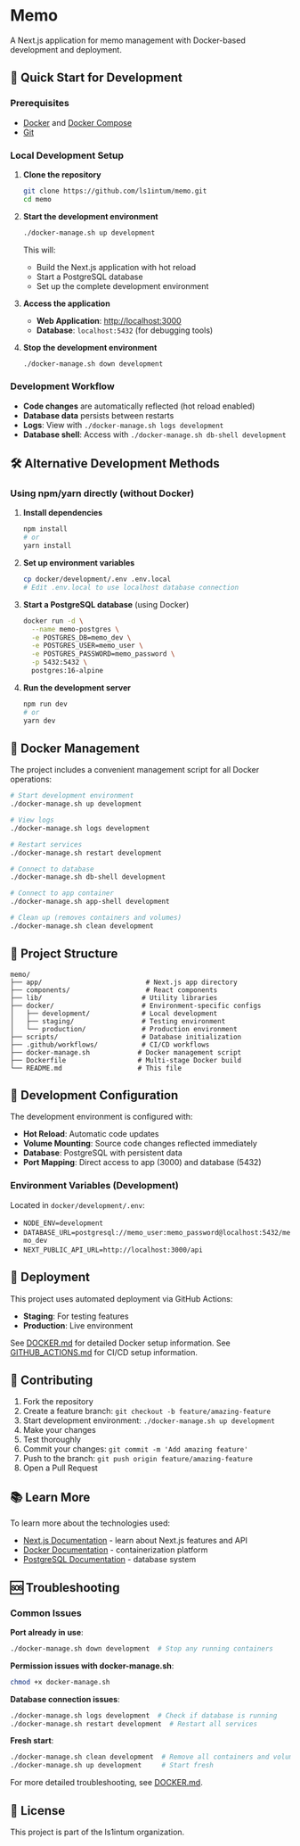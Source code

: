 # Memo

A Next.js application for memo management with Docker-based development and deployment.

## 🚀 Quick Start for Development

### Prerequisites
- [Docker](https://docs.docker.com/get-docker/) and [Docker Compose](https://docs.docker.com/compose/install/)
- [Git](https://git-scm.com/)

### Local Development Setup

1. **Clone the repository**
   ```bash
   git clone https://github.com/ls1intum/memo.git
   cd memo
   ```

2. **Start the development environment**
   ```bash
   ./docker-manage.sh up development
   ```
   
   This will:
   - Build the Next.js application with hot reload
   - Start a PostgreSQL database
   - Set up the complete development environment

3. **Access the application**
   - **Web Application**: [http://localhost:3000](http://localhost:3000)
   - **Database**: `localhost:5432` (for debugging tools)

4. **Stop the development environment**
   ```bash
   ./docker-manage.sh down development
   ```

### Development Workflow

- **Code changes** are automatically reflected (hot reload enabled)
- **Database data** persists between restarts
- **Logs**: View with `./docker-manage.sh logs development`
- **Database shell**: Access with `./docker-manage.sh db-shell development`

## 🛠 Alternative Development Methods

### Using npm/yarn directly (without Docker)

1. **Install dependencies**
   ```bash
   npm install
   # or
   yarn install
   ```

2. **Set up environment variables**
   ```bash
   cp docker/development/.env .env.local
   # Edit .env.local to use localhost database connection
   ```

3. **Start a PostgreSQL database** (using Docker)
   ```bash
   docker run -d \
     --name memo-postgres \
     -e POSTGRES_DB=memo_dev \
     -e POSTGRES_USER=memo_user \
     -e POSTGRES_PASSWORD=memo_password \
     -p 5432:5432 \
     postgres:16-alpine
   ```

4. **Run the development server**
   ```bash
   npm run dev
   # or
   yarn dev
   ```

## 🐳 Docker Management

The project includes a convenient management script for all Docker operations:

```bash
# Start development environment
./docker-manage.sh up development

# View logs
./docker-manage.sh logs development

# Restart services
./docker-manage.sh restart development

# Connect to database
./docker-manage.sh db-shell development

# Connect to app container
./docker-manage.sh app-shell development

# Clean up (removes containers and volumes)
./docker-manage.sh clean development
```

## 📁 Project Structure

```
memo/
├── app/                          # Next.js app directory
├── components/                   # React components
├── lib/                         # Utility libraries
├── docker/                      # Environment-specific configs
│   ├── development/             # Local development
│   ├── staging/                 # Testing environment
│   └── production/              # Production environment
├── scripts/                     # Database initialization
├── .github/workflows/           # CI/CD workflows
├── docker-manage.sh            # Docker management script
├── Dockerfile                  # Multi-stage Docker build
└── README.md                   # This file
```

## 🔧 Development Configuration

The development environment is configured with:
- **Hot Reload**: Automatic code updates
- **Volume Mounting**: Source code changes reflected immediately  
- **Database**: PostgreSQL with persistent data
- **Port Mapping**: Direct access to app (3000) and database (5432)

### Environment Variables (Development)

Located in `docker/development/.env`:
- `NODE_ENV=development`
- `DATABASE_URL=postgresql://memo_user:memo_password@localhost:5432/memo_dev`
- `NEXT_PUBLIC_API_URL=http://localhost:3000/api`

## 🚀 Deployment

This project uses automated deployment via GitHub Actions:

- **Staging**: For testing features
- **Production**: Live environment

See [DOCKER.md](DOCKER.md) for detailed Docker setup information.
See [GITHUB_ACTIONS.md](GITHUB_ACTIONS.md) for CI/CD setup information.

## 🤝 Contributing

1. Fork the repository
2. Create a feature branch: `git checkout -b feature/amazing-feature`
3. Start development environment: `./docker-manage.sh up development`
4. Make your changes
5. Test thoroughly
6. Commit your changes: `git commit -m 'Add amazing feature'`
7. Push to the branch: `git push origin feature/amazing-feature`
8. Open a Pull Request

## 📚 Learn More

To learn more about the technologies used:

- [Next.js Documentation](https://nextjs.org/docs) - learn about Next.js features and API
- [Docker Documentation](https://docs.docker.com/) - containerization platform
- [PostgreSQL Documentation](https://www.postgresql.org/docs/) - database system

## 🆘 Troubleshooting

### Common Issues

**Port already in use**:
```bash
./docker-manage.sh down development  # Stop any running containers
```

**Permission issues with docker-manage.sh**:
```bash
chmod +x docker-manage.sh
```

**Database connection issues**:
```bash
./docker-manage.sh logs development  # Check if database is running
./docker-manage.sh restart development  # Restart all services
```

**Fresh start**:
```bash
./docker-manage.sh clean development  # Remove all containers and volumes
./docker-manage.sh up development     # Start fresh
```

For more detailed troubleshooting, see [DOCKER.md](DOCKER.md).

## 📄 License

This project is part of the ls1intum organization.
